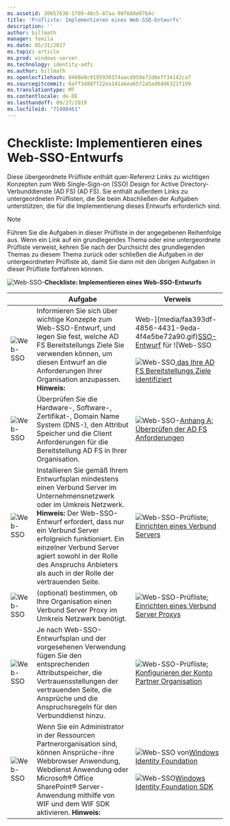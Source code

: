 ```yaml
---
ms.assetid: 30657638-5709-48c5-87aa-98f688e07b4c
title: 'Prüfliste: Implementieren eines Web-SSO-Entwurfs'
description: ''
author: billmath
manager: femila
ms.date: 05/31/2017
ms.topic: article
ms.prod: windows-server
ms.technology: identity-adfs
ms.author: billmath
ms.openlocfilehash: 8488e0c9195930374aacd959e72d0eff34142ca7
ms.sourcegitcommit: 6aff3d88ff22ea141a6ea6572a5ad8dd6321f199
ms.translationtype: MT
ms.contentlocale: de-DE
ms.lasthandoff: 09/27/2019
ms.locfileid: "71408461"
---
```

# <a name="checklist-implementing-a-web-sso-design"></a>Checkliste: Implementieren eines Web-SSO-Entwurfs

Diese übergeordnete Prüfliste enthält quer\-Referenz Links zu wichtigen Konzepten zum Web Single\-Sign\-on \(SSO\) Design for Active Directory-Verbunddienste (AD FS) \(AD FS\). Sie enthält außerdem Links zu untergeordneten Prüflisten, die Sie beim Abschließen der Aufgaben unterstützen, die für die Implementierung dieses Entwurfs erforderlich sind.  
  
> [!NOTE]  
> Führen Sie die Aufgaben in dieser Prüfliste in der angegebenen Reihenfolge aus. Wenn ein Link auf ein grundlegendes Thema oder eine untergeordnete Prüfliste verweist, kehren Sie nach der Durchsicht des grundlegenden Themas zu diesem Thema zurück oder schließen die Aufgaben in der untergeordneten Prüfliste ab, damit Sie dann mit den übrigen Aufgaben in dieser Prüfliste fortfahren können.  
  
![Web-SSO-](media/2b05dce3-938f-4168-9b8f-1f4398cbdb9b.gif)**Checkliste: Implementieren eines Web-SSO-Entwurfs**  
  
||Aufgabe|Verweis|  
|-|--------|-------------|  
|![Web-SSO](media/icon_checkboxo.gif)|Informieren Sie sich über wichtige Konzepte zum Web-SSO-Entwurf, und legen Sie fest, welche AD FS Bereitstellungs Ziele Sie verwenden können, um diesen Entwurf an die Anforderungen Ihrer Organisation anzupassen. **Hinweis:**|Web-](media/faa393df-4856-4431-9eda-4f4e5be72a90.gif)[SSO-Entwurf](https://technet.microsoft.com/library/dd807033.aspx) für ![Web-SSO<br /><br />![Web-SSO,](media/faa393df-4856-4431-9eda-4f4e5be72a90.gif)[das Ihre AD FS Bereitstellungs Ziele identifiziert](https://technet.microsoft.com/library/dd807053.aspx)|  
|![Web-SSO](media/icon_checkboxo.gif)|Überprüfen Sie die Hardware-, Software-, Zertifikat-, Domain Name System \(DNS-\), den Attribut Speicher und die Client Anforderungen für die Bereitstellung AD FS in Ihrer Organisation.|![Web-SSO-](media/faa393df-4856-4431-9eda-4f4e5be72a90.gif)[Anhang A: Überprüfen der AD FS Anforderungen](https://technet.microsoft.com/library/ff678034.aspx)|  
|![Web-SSO](media/icon_checkboxo.gif)|Installieren Sie gemäß Ihrem Entwurfsplan mindestens einen Verbund Server im Unternehmensnetzwerk oder im Umkreis Netzwerk. **Hinweis:** Der Web-SSO-Entwurf erfordert, dass nur ein Verbund Server erfolgreich funktioniert. Ein einzelner Verbund Server agiert sowohl in der Rolle des Anspruchs Anbieters als auch in der Rolle der vertrauenden Seite.|![Web-SSO-Prüfliste](media/bc6cea1a-1c6c-4124-8c8f-1df5adfe8c88.gif)[: Einrichten eines Verbund Servers](Checklist--Setting-Up-a-Federation-Server.md)|  
|![Web-SSO](media/icon_checkboxo.gif)|\(optional\) bestimmen, ob Ihre Organisation einen Verbund Server Proxy im Umkreis Netzwerk benötigt.|![Web-SSO-Prüfliste](media/bc6cea1a-1c6c-4124-8c8f-1df5adfe8c88.gif)[: Einrichten eines Verbund Server Proxys](Checklist--Setting-Up-a-Federation-Server-Proxy.md)|  
|![Web-SSO](media/icon_checkboxo.gif)|Je nach Web-SSO-Entwurfsplan und der vorgesehenen Verwendung fügen Sie den entsprechenden Attributspeicher, die Vertrauensstellungen der vertrauenden Seite, die Ansprüche und die Anspruchsregeln für den Verbunddienst hinzu.|![Web-SSO-Prüfliste](media/bc6cea1a-1c6c-4124-8c8f-1df5adfe8c88.gif)[: Konfigurieren der Konto Partner Organisation](Checklist--Configuring-the-Account-Partner-Organization.md)|  
|![Web-SSO](media/icon_checkboxo.gif)|Wenn Sie ein Administrator in der Ressourcen Partnerorganisation sind, können Ansprüche\-ihre Webbrowser Anwendung, Webdienst Anwendung oder Microsoft® Office SharePoint® Server-Anwendung mithilfe von WIF und dem WIF SDK aktivieren. **Hinweis:**|![Web-SSO von](media/faa393df-4856-4431-9eda-4f4e5be72a90.gif)[Windows Identity Foundation](https://go.microsoft.com/fwlink/?LinkId=122266)<br /><br />![Web-SSO](media/faa393df-4856-4431-9eda-4f4e5be72a90.gif)[Windows Identity Foundation SDK](https://go.microsoft.com/fwlink/?LinkId=122266)| 
